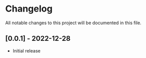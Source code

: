 # Changelog

All notable changes to this project will be documented in this file.

## [0.0.1] - 2022-12-28

- Initial release
